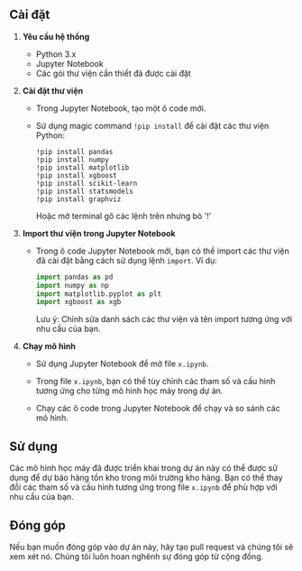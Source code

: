 ## Cài đặt

1. **Yêu cầu hệ thống**
   - Python 3.x
   - Jupyter Notebook
   - Các gói thư viện cần thiết đã được cài đặt

2. **Cài đặt thư viện**
   - Trong Jupyter Notebook, tạo một ô code mới.

   - Sử dụng magic command `!pip install` để cài đặt các thư viện Python:

     `!pip install pandas`  <br>
     `!pip install numpy`   <br>
     `!pip install matplotlib`  <br>
     `!pip install xgboost`  <br>
     `!pip install scikit-learn`  <br>
     `!pip install statsmodels`  <br>
     `!pip install graphviz`  <br>

     Hoặc mở terminal gõ các lệnh trên nhưng bỏ '!'

3. **Import thư viện trong Jupyter Notebook**
   - Trong ô code Jupyter Notebook mới, bạn có thể import các thư viện đã cài đặt bằng cách sử dụng lệnh `import`. Ví dụ:

     ```python
     import pandas as pd
     import numpy as np
     import matplotlib.pyplot as plt
     import xgboost as xgb
     ```

     Lưu ý: Chỉnh sửa danh sách các thư viện và tên import tương ứng với nhu cầu của bạn.

4. **Chạy mô hình**
   - Sử dụng Jupyter Notebook để mở file `x.ipynb`.

   - Trong file `x.ipynb`, bạn có thể tùy chỉnh các tham số và cấu hình tương ứng cho từng mô hình học máy trong dự án.

   - Chạy các ô code trong Jupyter Notebook để chạy và so sánh các mô hình.

## Sử dụng

Các mô hình học máy đã được triển khai trong dự án này có thể được sử dụng để dự báo hàng tồn kho trong môi trường kho hàng. Bạn có thể thay đổi các tham số và cấu hình tương ứng trong file `x.ipynb` để phù hợp với nhu cầu của bạn.

## Đóng góp

Nếu bạn muốn đóng góp vào dự án này, hãy tạo pull request và chúng tôi sẽ xem xét nó. Chúng tôi luôn hoan nghênh sự đóng góp từ cộng đồng.
